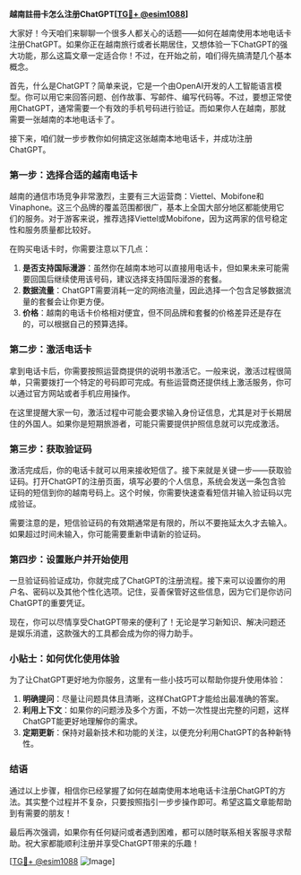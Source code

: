 **越南註冊卡怎么注册ChatGPT[[TG💪+ @esim1088](https://t.me/s/esim1088)]**

大家好！今天咱们来聊聊一个很多人都关心的话题——如何在越南使用本地电话卡注册ChatGPT。如果你正在越南旅行或者长期居住，又想体验一下ChatGPT的强大功能，那么这篇文章一定适合你！不过，在开始之前，咱们得先搞清楚几个基本概念。

首先，什么是ChatGPT？简单来说，它是一个由OpenAI开发的人工智能语言模型。你可以用它来回答问题、创作故事、写邮件、编写代码等。不过，要想正常使用ChatGPT，通常需要一个有效的手机号码进行验证。而如果你人在越南，那就需要一张越南的本地电话卡了。

接下来，咱们就一步步教你如何搞定这张越南本地电话卡，并成功注册ChatGPT。

### **第一步：选择合适的越南电话卡**

越南的通信市场竞争非常激烈，主要有三大运营商：Viettel、Mobifone和Vinaphone。这三个品牌的覆盖范围都很广，基本上全国大部分地区都能使用它们的服务。对于游客来说，推荐选择Viettel或Mobifone，因为这两家的信号稳定性和服务质量都比较好。

在购买电话卡时，你需要注意以下几点：
1. **是否支持国际漫游**：虽然你在越南本地可以直接用电话卡，但如果未来可能需要回国后继续使用该号码，建议选择支持国际漫游的套餐。
2. **数据流量**：ChatGPT需要消耗一定的网络流量，因此选择一个包含足够数据流量的套餐会让你更方便。
3. **价格**：越南的电话卡价格相对便宜，但不同品牌和套餐的价格差异还是存在的，可以根据自己的预算选择。

### **第二步：激活电话卡**

拿到电话卡后，你需要按照运营商提供的说明书激活它。一般来说，激活过程很简单，只需要拨打一个特定的号码即可完成。有些运营商还提供线上激活服务，你可以通过官方网站或者手机应用操作。

在这里提醒大家一句，激活过程中可能会要求输入身份证信息，尤其是对于长期居住的外国人。如果你是短期旅游者，可能只需要提供护照信息就可以完成激活。

### **第三步：获取验证码**

激活完成后，你的电话卡就可以用来接收短信了。接下来就是关键一步——获取验证码。打开ChatGPT的注册页面，填写必要的个人信息，系统会发送一条包含验证码的短信到你的越南号码上。这个时候，你需要快速查看短信并输入验证码以完成验证。

需要注意的是，短信验证码的有效期通常是有限的，所以不要拖延太久才去输入。如果超过时间未输入，你可能需要重新申请新的验证码。

### **第四步：设置账户并开始使用**

一旦验证码验证成功，你就完成了ChatGPT的注册流程。接下来可以设置你的用户名、密码以及其他个性化选项。记住，妥善保管好这些信息，因为它们是你访问ChatGPT的重要凭证。

现在，你可以尽情享受ChatGPT带来的便利了！无论是学习新知识、解决问题还是娱乐消遣，这款强大的工具都会成为你的得力助手。

### **小贴士：如何优化使用体验**

为了让ChatGPT更好地为你服务，这里有一些小技巧可以帮助你提升使用体验：
1. **明确提问**：尽量让问题具体且清晰，这样ChatGPT才能给出最准确的答案。
2. **利用上下文**：如果你的问题涉及多个方面，不妨一次性提出完整的问题，这样ChatGPT能更好地理解你的需求。
3. **定期更新**：保持对最新技术和功能的关注，以便充分利用ChatGPT的各种新特性。

### **结语**

通过以上步骤，相信你已经掌握了如何在越南使用本地电话卡注册ChatGPT的方法。其实整个过程并不复杂，只要按照指引一步步操作即可。希望这篇文章能帮助到有需要的朋友！

最后再次强调，如果你有任何疑问或者遇到困难，都可以随时联系相关客服寻求帮助。祝大家都能顺利注册并享受ChatGPT带来的乐趣！

[[TG💪+ @esim1088](https://t.me/s/esim1088) ![Image](https://i.postimg.cc/4NQfJmqS/Snipaste-2025-05-13-00-14-12.png)]